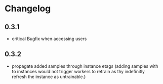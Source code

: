 # Changelog
## 0.3.1
- critical Bugfix when accessing users
## 0.3.2
- propagate added samples through instance etags (adding samples with to instances would not trigger workers to retrain as thy indefinitly refresh the instance as untrainable.)